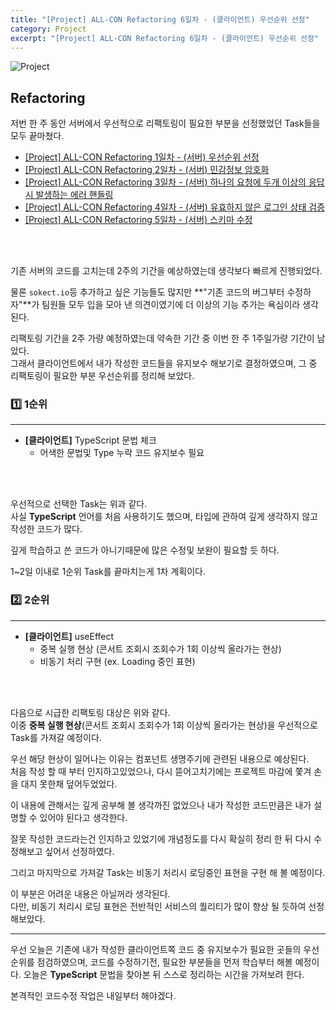 ```yaml
---
title: "[Project] ALL-CON Refactoring 6일차 - (클라이언트) 우선순위 선정"
category: Project
excerpt: "[Project] ALL-CON Refactoring 6일차 - (클라이언트) 우선순위 선정"
---
```


![Project](https://user-images.githubusercontent.com/83164003/152715311-82cc5a61-ca9c-4c46-a955-77970d4449bb.jpg)
## Refactoring

저번 한 주 동안 서버에서 우선적으로 리팩토링이 필요한 부분을 선정했었던 Task들을 모두 끝마쳤다. 
- <a href="https://jh8459.github.io/project/22.02.07.refactoring/">[Project] ALL-CON Refactoring 1일차 - (서버) 우선순위 선정</a>
- <a href="https://jh8459.github.io/project/22.02.08.refactoring/">[Project] ALL-CON Refactoring 2일차 - (서버) 민감정보 암호화</a>
- <a href="https://jh8459.github.io/project/22.02.09.refactoring/">[Project] ALL-CON Refactoring 3일차 - (서버) 하나의 요청에 두개 이상의 응답시 발생하는 에러 핸들링</a>
- <a href="https://jh8459.github.io/project/22.02.10.refactoring/">[Project] ALL-CON Refactoring 4일차 - (서버) 유효하지 않은 로그인 상태 검증</a>
- <a href="https://jh8459.github.io/project/22.02.11.refactoring/">[Project] ALL-CON Refactoring 5일차 - (서버) 스키마 수정</a>

<br>
<br>

기존 서버의 코드를 고치는데 2주의 기간을 예상하였는데 생각보다 빠르게 진행되었다.

물론 `sokect.io`등 추가하고 싶은 기능들도 많지만 **"기존 코드의 버그부터 수정하자"**가 팀원들 모두 입을 모아 낸 의견이였기에 더 이상의 기능 추가는 욕심이라 생각된다.

리팩토링 기간을 2주 가량 예정하였는데 약속한 기간 중 이번 한 주 1주일가량 기간이 남았다.<br> 
그래서 클라이언트에서 내가 작성한 코드들을 유지보수 해보기로 결정하였으며, 그 중 리팩토링이 필요한 부분 우선순위를 정리해 보았다.
<br>

### 1️⃣ 1순위
---

- **[클라이언트]** TypeScript 문법 체크 
  - 어색한 문법및 Type 누락 코드 유지보수 필요

<br>
<br>

우선적으로 선택한 Task는 위과 같다. <br>
사실 **TypeScript** 언어를 처음 사용하기도 했으며, 타입에 관하여 깊게 생각하지 않고 작성한 코드가 많다.

깊게 학습하고 쓴 코드가 아니기때문에 많은 수정및 보완이 필요할 듯 하다.

1~2일 이내로 1순위 Task를 끝마치는게 1차 계획이다.

### 2️⃣ 2순위
---

- **[클라이언트]** useEffect
  - 중복 실행 현상 (콘서트 조회시 조회수가 1회 이상씩 올라가는 현상)
  - 비동기 처리 구현 (ex. Loading 중인 표현)

<br>
<br>


다음으로 시급한 리팩토링 대상은 위와 같다.<br>
이중 **중복 실행 현상**(콘서트 조회시 조회수가 1회 이상씩 올라가는 현상)을 우선적으로 Task를 가져갈 예정이다.

우선 해당 현상이 일어나는 이유는 컴포넌트 생명주기에 관련된 내용으로 예상된다.<br>
처음 작성 할 때 부터 인지하고있었으나, 다시 뜯어고치기에는 프로젝트 마감에 쫓겨 손을 대지 못한채 덮어두었었다.

이 내용에 관해서는 깊게 공부해 볼 생각까진 없었으나 내가 작성한 코드만큼은 내가 설명할 수 있어야 된다고 생각한다.

잘못 작성한 코드라는건 인지하고 있었기에 개념정도를 다시 확실히 정리 한 뒤 다시 수정해보고 싶어서 선정하였다.

그리고 마지막으로 가져갈 Task는 비동기 처리시 로딩중인 표현을 구현 해 볼 예정이다.

이 부분은 어려운 내용은 아닐꺼라 생각된다.<br>
다만, 비동기 처리시 로딩 표현은 전반적인 서비스의 퀄리티가 많이 향상 될 듯하여 선정해보았다.

---


우선 오늘은 기존에 내가 작성한 클라이언트쪽 코드 중 유지보수가 필요한 곳들의 우선순위를 점검하였으며, 코드를 수정하기전, 필요한 부분들을 먼저 학습부터 해볼 예정이다.
오늘은 **TypeScript** 문법을 찾아본 뒤 스스로 정리하는 시간을 가져보려 한다.

본격적인 코드수정 작업은 내일부터 해야겠다.
<br>
<br>
